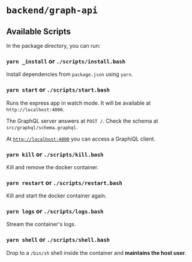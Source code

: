 # `backend/graph-api`

## Available Scripts

In the package directory, you can run:

### `yarn _install` or `./scripts/install.bash`

Install dependencies from `package.json` using `yarn`.

### `yarn start` or `./scripts/start.bash`

Runs the express app in watch mode. It will be available at `http://localhost:4000`.

The GraphQL server answers at `POST /`. Check the schema at `src/graphql/schema.graphql`.

At [`http://localhost:4000`](http://localhost:4000) you can access a GraphiQL client.

### `yarn kill` or `./scripts/kill.bash`

Kill and remove the docker container.

### `yarn restart` or `./scripts/restart.bash`

Kill and start the docker container again.

### `yarn logs` or `./scripts/logs.bash`

Stream the container's logs.

### `yarn shell` or `./scripts/shell.bash`

Drop to a `/bin/sh` shell inside the container and **maintains the host user**.
